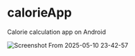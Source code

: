 # calorieApp
Calorie calculation app on Android

![Screenshot From 2025-05-10 23-42-57](https://github.com/user-attachments/assets/b1eab026-c22c-43e8-a258-5f4c6528475f)
